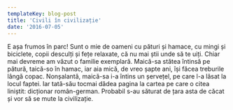 ```yaml
---
templateKey: blog-post
title: 'Civili în civilizație'
date: '2016-07-05'
---
```


E așa frumos în parc! Sunt o mie de oameni cu pături și hamace, cu mingi și biciclete, copii desculți și fețe relaxate, că nu mai știi unde să te uiți. Chiar mai devreme am văzut o familie exemplară. Maică-sa stătea întinsă pe pătură, taică-so în hamac, iar aia mică, de vreo șapte ani, își făcea treburile lângă copac. Nonșalantă, maică-sa i-a întins un șervețel, pe care l-a lăsat la locul faptei. Iar tată-său tocmai dădea pagina la cartea pe care o citea liniștit: dicționar român-german. Probabil s-au săturat de țara asta de căcat și vor să se mute la civilizație.
